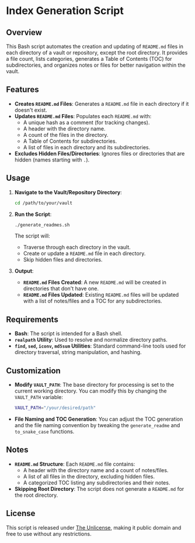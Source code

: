 # Index Generation Script

## Overview

This Bash script automates the creation and updating of `README.md` files in each directory of a vault or repository,
except the root directory. It provides a file count, lists categories, generates a Table of Contents (TOC) for
subdirectories, and organizes notes or files for better navigation within the vault.

## Features

- **Creates `README.md` Files**: Generates a `README.md` file in each directory if it doesn't exist.
- **Updates `README.md` Files**: Populates each `README.md` with:
    - A unique hash as a comment (for tracking changes).
    - A header with the directory name.
    - A count of the files in the directory.
    - A Table of Contents for subdirectories.
    - A list of files in each directory and its subdirectories.
- **Excludes Hidden Files/Directories**: Ignores files or directories that are hidden (names starting with `.`).

## Usage

1. **Navigate to the Vault/Repository Directory**:
   ```bash
   cd /path/to/your/vault
   ```

2. **Run the Script**:
   ```bash
   ./generate_readmes.sh
   ```

   The script will:
    - Traverse through each directory in the vault.
    - Create or update a `README.md` file in each directory.
    - Skip hidden files and directories.

3. **Output**:
    - **`README.md` Files Created**: A new `README.md` will be created in directories that don't have one.
    - **`README.md` Files Updated**: Existing `README.md` files will be updated with a list of notes/files and a TOC for
      any subdirectories.

## Requirements

- **Bash**: The script is intended for a Bash shell.
- **`realpath` Utility**: Used to resolve and normalize directory paths.
- **`find`, `sed`, `iconv`, `md5sum` Utilities**: Standard command-line tools used for directory traversal, string
  manipulation, and hashing.

## Customization

- **Modify `VAULT_PATH`**: The base directory for processing is set to the current working directory. You can modify
  this by changing the `VAULT_PATH` variable:
  ```bash
  VAULT_PATH="/your/desired/path"
  ```

- **File Naming and TOC Generation**: You can adjust the TOC generation and the file naming convention by tweaking the
  `generate_readme` and `to_snake_case` functions.

## Notes

- **`README.md` Structure**: Each `README.md` file contains:
    - A header with the directory name and a count of notes/files.
    - A list of all files in the directory, excluding hidden files.
    - A categorized TOC listing any subdirectories and their notes.
- **Skipping Root Directory**: The script does not generate a `README.md` for the root directory.

## License

This script is released under [The Unlicense](https://unlicense.org/), making it public domain and free to use without
any restrictions.